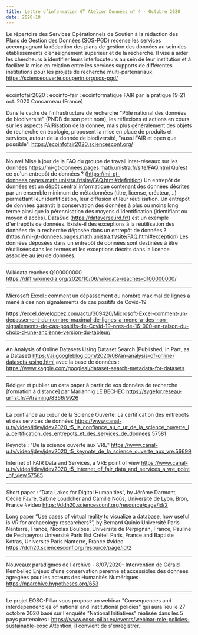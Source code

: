 ```yaml
---
title: Lettre d’information GT Atelier Données n° 4 - Octobre 2020
date: 2020-10
---
```


Le répertoire des Services Opérationnels de Soutien à la rédaction des Plans de Gestion des Données (SOS-PGD) recense les services accompagnant la rédaction des plans de gestion des données au sein des établissements d’enseignement supérieur et de la recherche. Il vise à aider les chercheurs à identifier leurs interlocuteurs au sein de leur institution et à faciliter la mise en relation entre les services supports de différentes institutions pour les projets de recherche multi-partenariaux.
https://scienceouverte.couperin.org/sos-pgd/

******************************************************************

ecoinfofair2020 : ecoinfo-fair : écoinformatique FAIR par la pratique 19-21 oct. 2020 Concarneau (France)

Dans le cadre de l'infrastructure de recherche "Pôle national des données de biodiversité" (PNDB de son petit nom), les réflexions et actions en cours sur les aspects FAIRisation de la donnée, mais plus généralement des objets de recherche en écologie, proposent la mise en place de produits et services, autour de la donnée de biodiversité, "aussi FAIR et open que possible".
https://ecoinfofair2020.sciencesconf.org/

******************************************************************

Nouvel Mise à jour de la FAQ du groupe de travail inter-réseaux sur les données https://mi-gt-donnees.pages.math.unistra.fr/site/FAQ.html
Qu'est ce qu'un entrepôt de données ? (https://mi-gt-donnees.pages.math.unistra.fr/site/FAQ.html#definition)
Un entrepôt de données est un dépôt central informatique contenant des données décrites par un ensemble minimum de métadonnées (titre, license, créateur, ..) permettant leur identification, leur diffusion et leur réutilisation. Un entrepôt de données garantit la conservation des données à plus ou moins long terme ainsi que la pérennisation des moyens d'identification (identifiant ou moyen d'accès). DataSud
(https://dataverse.ird.fr/) est un exemple d'entrepôts de données.
Existe-il des exceptions à la réutilisation des données de la recherche déposée dans un entrepôt de données ? (https://mi-gt-donnees.pages.math.unistra.fr/site/FAQ.html#exception)
Les données déposées dans un entrepôt de données sont destinées à être réutilisées dans les termes et les exceptions décrits dans la licence associée au jeu de données.

******************************************************************

Wikidata reaches Q100000000
https://diff.wikimedia.org/2020/10/06/wikidata-reaches-q100000000/

******************************************************************

Microsoft Excel : comment un dépassement du nombre maximal de lignes a mené à des non signalements de cas positifs de Covid-19

https://excel.developpez.com/actu/309420/Microsoft-Excel-comment-un-depassement-du-nombre-maximal-de-lignes-a-mene-a-des-non-signalements-de-cas-positifs-de-Covid-19-pres-de-16-000-en-raison-du-choix-d-une-ancienne-version-du-tableur/

******************************************************************

An Analysis of Online Datasets Using Dataset Search (Published, in Part, as a Dataset) https://ai.googleblog.com/2020/08/an-analysis-of-online-datasets-using.html
avec la base de données :
https://www.kaggle.com/googleai/dataset-search-metadata-for-datasets

******************************************************************

Rédiger et publier un data paper à partir de vos données de recherche [formation à distance] par Mariannig LE BECHEC
https://sygefor.reseau-urfist.fr/#/training/8366/9926

******************************************************************

La confiance au cœur de la Science Ouverte: La certification des entrepôts et des services de données
https://www.canal-u.tv/video/jdev/jdev2020_t5_la_confiance_au_c_ur_de_la_science_ouverte_la_certification_des_entrepots_et_des_services_de_donnees.57581

Keynote : "De la science ouverte aux VRE"
https://www.canal-u.tv/video/jdev/jdev2020_t5_keynote_de_la_science_ouverte_aux_vre.56699

Internet of FAIR Data and Services, a VRE point of view
https://www.canal-u.tv/video/jdev/jdev2020_t5_internet_of_fair_data_and_services_a_vre_point_of_view.57585

******************************************************************

Short paper : “Data Lakes for Digital Humanities”, by Jérôme Darmont, Cécile Favre, Sabine Loudcher and Camille Noûs, Université de Lyon, Bron, France
#video https://ddh20.sciencesconf.org/resource/page/id/2

Long paper “Use cases of virtual reality to visualize a database, how useful is VR for archaeology researchers?”, by Bernard Quinio Université Paris Nanterre, France, Nicolas Boulbes, Université de Perpignan, France, Pauline de Pechpeyrou Université Paris Est Créteil Paris, France and Baptiste Kotras, Université Paris Nanterre, France
#video https://ddh20.sciencesconf.org/resource/page/id/2

******************************************************************

Nouveaux paradigmes de l'archive - 8/07/2020- Intervention de Gérald Kembellec Enjeux d'une conservation pérenne et accessibles des données agregées pour les acteurs des Humanités Numériques
https://nparchive.hypotheses.org/653

******************************************************************

Le projet EOSC-Pillar vous propose un webinar "Consequences and interdependencies of national and institutional policies" qui aura lieu le 27 octobre 2020 basé sur l'enquête "National Initiatives" réalisée dans les 5 pays partenaires :
https://www.eosc-pillar.eu/events/webinar-role-policies-sustainable-eosc
Attention, il convient de s'enregistrer.

